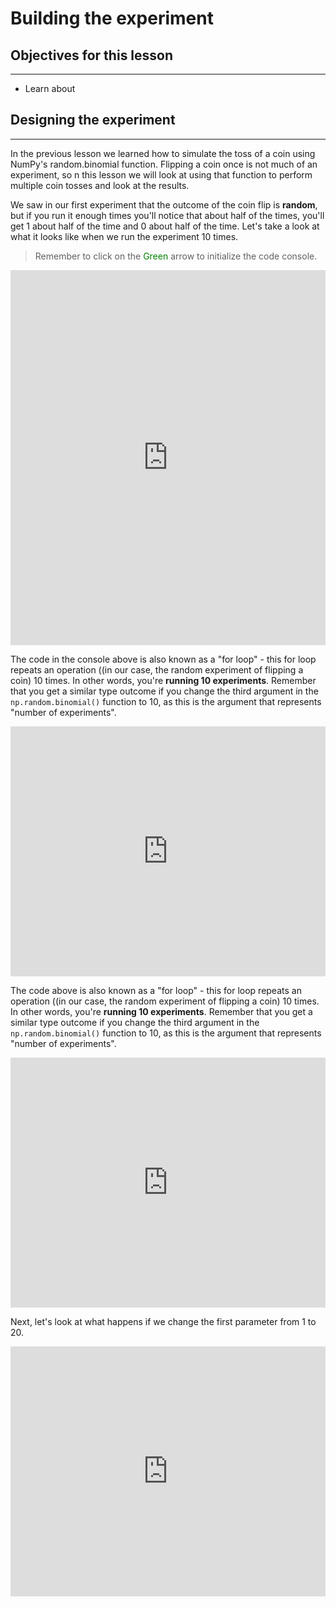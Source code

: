  # Building the experiment

 ## Objectives for this lesson

 ***

 - Learn about 
 
 ## Designing the experiment

 *** 

 In the previous lesson we learned how to simulate the toss of a coin using NumPy's random.binomial function.  Flipping a coin once is not much of an experiment, so n this lesson we will look at using that function to perform multiple coin tosses and look at the results.
 
 We saw in our first experiment that the outcome of the coin flip is **random**, but if you run it enough times you'll notice that about half of the times, you'll get 1 about half of the time and 0 about half of the time.  Let's take a look at what it looks like when we run the experiment 10 times.
 >Remember to click on the <a style="color: green">Green</a> arrow to initialize the code console.

 <iframe height="600px" width="100%" src="https://repl.it/@DSExperience/Bernoulli2?lite=true" scrolling="no" frameborder="no" allowtransparency="true" allowfullscreen="no" sandbox="allow-forms allow-pointer-lock allow-popups allow-same-origin allow-scripts allow-modals"></iframe>

 The code in the console above is also known as a "for loop" - this for loop repeats an operation ((in our case, the random experiment of flipping a coin) 10 times. In other words, you're **running 10 experiments**. Remember that you get a similar type outcome if you change the third argument in the `np.random.binomial()` function to 10, as this is the argument that represents "number of experiments".

<iframe height="400px" width="100%" src="https://repl.it/@DSExperience/Bernoulli3?lite=true" scrolling="no" frameborder="no" allowtransparency="true" allowfullscreen="no" sandbox="allow-forms allow-pointer-lock allow-popups allow-same-origin allow-scripts allow-modals"></iframe>

The code above is also known as a "for loop" - this for loop repeats an operation ((in our case, the random experiment of flipping a coin) 10 times. In other words, you're **running 10 experiments**. Remember that you get a similar type outcome if you change the third argument in the `np.random.binomial()` function to 10, as this is the argument that represents "number of experiments".

<iframe height="400px" width="100%" src="https://repl.it/@DSExperience/Bernoulli3?lite=true" scrolling="no" frameborder="no" allowtransparency="true" allowfullscreen="no" sandbox="allow-forms allow-pointer-lock allow-popups allow-same-origin allow-scripts allow-modals"></iframe>

Next, let's look at what happens if we change the first parameter from 1 to 20.

<iframe height="400px" width="100%" src="https://repl.it/@DSExperience/Bernoulli4?lite=true" scrolling="no" frameborder="no" allowtransparency="true" allowfullscreen="no" sandbox="allow-forms allow-pointer-lock allow-popups allow-same-origin allow-scripts allow-modals"></iframe>